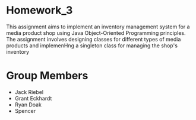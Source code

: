 # Homework_3
This assignment aims to implement an inventory management system for a media product shop using
Java Object-Oriented Programming principles. The assignment involves designing classes for different
types of media products and implemenHng a singleton class for managing the shop's inventory

# Group Members
- Jack Riebel
- Grant Eckhardt
- Ryan Doak
- Spencer
